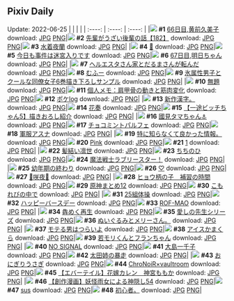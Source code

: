 ## Pixiv Daily
Update: 2022-06-25
|      |      |      |
| :----: | :----: | :----: |
|![](https://pixiv.microyu.workers.dev/c/240x480/img-master/img/2022/06/23/00/00/20/99234220_p0_master1200.jpg) **#1** [66日目,黄前久美子](https://www.pixiv.net/artworks/99234220) download: [JPG](https://pixiv.microyu.workers.dev/img-original/img/2022/06/23/00/00/20/99234220_p0.jpg) [PNG](https://pixiv.microyu.workers.dev/img-original/img/2022/06/23/00/00/20/99234220_p0.png)|![](https://pixiv.microyu.workers.dev/c/240x480/img-master/img/2022/06/24/19/00/09/99268668_p0_master1200.jpg) **#2** [先輩がうざい後輩の話【182】](https://www.pixiv.net/artworks/99268668) download: [JPG](https://pixiv.microyu.workers.dev/img-original/img/2022/06/24/19/00/09/99268668_p0.jpg) [PNG](https://pixiv.microyu.workers.dev/img-original/img/2022/06/24/19/00/09/99268668_p0.png)|![](https://pixiv.microyu.workers.dev/c/240x480/img-master/img/2022/06/23/00/00/05/99234148_p0_master1200.jpg) **#3** [水着夜蘭](https://www.pixiv.net/artworks/99234148) download: [JPG](https://pixiv.microyu.workers.dev/img-original/img/2022/06/23/00/00/05/99234148_p0.jpg) [PNG](https://pixiv.microyu.workers.dev/img-original/img/2022/06/23/00/00/05/99234148_p0.png)|
|![](https://pixiv.microyu.workers.dev/c/240x480/img-master/img/2022/06/23/00/07/44/99234560_p0_master1200.jpg) **#4** [🌟](https://www.pixiv.net/artworks/99234560) download: [JPG](https://pixiv.microyu.workers.dev/img-original/img/2022/06/23/00/07/44/99234560_p0.jpg) [PNG](https://pixiv.microyu.workers.dev/img-original/img/2022/06/23/00/07/44/99234560_p0.png)|![](https://pixiv.microyu.workers.dev/c/240x480/img-master/img/2022/06/24/07/30/00/99260204_p0_master1200.jpg) **#5** [今日も事件は迷宮入りです](https://www.pixiv.net/artworks/99260204) download: [JPG](https://pixiv.microyu.workers.dev/img-original/img/2022/06/24/07/30/00/99260204_p0.jpg) [PNG](https://pixiv.microyu.workers.dev/img-original/img/2022/06/24/07/30/00/99260204_p0.png)|![](https://pixiv.microyu.workers.dev/c/240x480/img-master/img/2022/06/24/00/00/15/99254703_p0_master1200.jpg) **#6** [67日目,明日ちゃん](https://www.pixiv.net/artworks/99254703) download: [JPG](https://pixiv.microyu.workers.dev/img-original/img/2022/06/24/00/00/15/99254703_p0.jpg) [PNG](https://pixiv.microyu.workers.dev/img-original/img/2022/06/24/00/00/15/99254703_p0.png)|
|![](https://pixiv.microyu.workers.dev/c/240x480/img-master/img/2022/06/23/11/32/53/99241888_p0_master1200.jpg) **#7** [ヘルエスタさん家とだるまさんが転んだ](https://www.pixiv.net/artworks/99241888) download: [JPG](https://pixiv.microyu.workers.dev/img-original/img/2022/06/23/11/32/53/99241888_p0.jpg) [PNG](https://pixiv.microyu.workers.dev/img-original/img/2022/06/23/11/32/53/99241888_p0.png)|![](https://pixiv.microyu.workers.dev/c/240x480/img-master/img/2022/06/23/00/25/00/99235058_p0_master1200.jpg) **#8** [むふー](https://www.pixiv.net/artworks/99235058) download: [JPG](https://pixiv.microyu.workers.dev/img-original/img/2022/06/23/00/25/00/99235058_p0.jpg) [PNG](https://pixiv.microyu.workers.dev/img-original/img/2022/06/23/00/25/00/99235058_p0.png)|![](https://pixiv.microyu.workers.dev/c/240x480/img-master/img/2022/06/23/00/00/36/99234281_p0_master1200.jpg) **#9** [氷属性男子とクールな同僚女子6巻描き下ろしサンプル](https://www.pixiv.net/artworks/99234281) download: [JPG](https://pixiv.microyu.workers.dev/img-original/img/2022/06/23/00/00/36/99234281_p0.jpg) [PNG](https://pixiv.microyu.workers.dev/img-original/img/2022/06/23/00/00/36/99234281_p0.png)|
|![](https://pixiv.microyu.workers.dev/c/240x480/img-master/img/2022/06/23/22/58/18/99252987_p0_master1200.jpg) **#10** [無題](https://www.pixiv.net/artworks/99252987) download: [JPG](https://pixiv.microyu.workers.dev/img-original/img/2022/06/23/22/58/18/99252987_p0.jpg) [PNG](https://pixiv.microyu.workers.dev/img-original/img/2022/06/23/22/58/18/99252987_p0.png)|![](https://pixiv.microyu.workers.dev/c/240x480/img-master/img/2022/06/23/09/00/02/99240459_p0_master1200.jpg) **#11** [個人メモ：肩甲骨の動きと筋肉変化](https://www.pixiv.net/artworks/99240459) download: [JPG](https://pixiv.microyu.workers.dev/img-original/img/2022/06/23/09/00/02/99240459_p0.jpg) [PNG](https://pixiv.microyu.workers.dev/img-original/img/2022/06/23/09/00/02/99240459_p0.png)|![](https://pixiv.microyu.workers.dev/c/240x480/img-master/img/2022/06/23/19/37/40/99248351_p0_master1200.jpg) **#12** [ポケlog](https://www.pixiv.net/artworks/99248351) download: [JPG](https://pixiv.microyu.workers.dev/img-original/img/2022/06/23/19/37/40/99248351_p0.jpg) [PNG](https://pixiv.microyu.workers.dev/img-original/img/2022/06/23/19/37/40/99248351_p0.png)|
|![](https://pixiv.microyu.workers.dev/c/240x480/img-master/img/2022/06/23/05/38/45/99238544_p0_master1200.jpg) **#13** [新作漢字。](https://www.pixiv.net/artworks/99238544) download: [JPG](https://pixiv.microyu.workers.dev/img-original/img/2022/06/23/05/38/45/99238544_p0.jpg) [PNG](https://pixiv.microyu.workers.dev/img-original/img/2022/06/23/05/38/45/99238544_p0.png)|![](https://pixiv.microyu.workers.dev/c/240x480/img-master/img/2022/06/23/22/45/28/99252664_p0_master1200.jpg) **#14** [花奏](https://www.pixiv.net/artworks/99252664) download: [JPG](https://pixiv.microyu.workers.dev/img-original/img/2022/06/23/22/45/28/99252664_p0.jpg) [PNG](https://pixiv.microyu.workers.dev/img-original/img/2022/06/23/22/45/28/99252664_p0.png)|![](https://pixiv.microyu.workers.dev/c/240x480/img-master/img/2022/06/23/16/18/29/99244964_p0_master1200.jpg) **#15** [【一途ビッチちゃん5】描きおろし紹介](https://www.pixiv.net/artworks/99244964) download: [JPG](https://pixiv.microyu.workers.dev/img-original/img/2022/06/23/16/18/29/99244964_p0.jpg) [PNG](https://pixiv.microyu.workers.dev/img-original/img/2022/06/23/16/18/29/99244964_p0.png)|
|![](https://pixiv.microyu.workers.dev/c/240x480/img-master/img/2022/06/24/18/06/52/99267638_p0_master1200.jpg) **#16** [國見タマちゃん⚓️](https://www.pixiv.net/artworks/99267638) download: [JPG](https://pixiv.microyu.workers.dev/img-original/img/2022/06/24/18/06/52/99267638_p0.jpg) [PNG](https://pixiv.microyu.workers.dev/img-original/img/2022/06/24/18/06/52/99267638_p0.png)|![](https://pixiv.microyu.workers.dev/c/240x480/img-master/img/2022/06/23/20/30/00/99249399_p0_master1200.jpg) **#17** [チョコミントパルフェ](https://www.pixiv.net/artworks/99249399) download: [JPG](https://pixiv.microyu.workers.dev/img-original/img/2022/06/23/20/30/00/99249399_p0.jpg) [PNG](https://pixiv.microyu.workers.dev/img-original/img/2022/06/23/20/30/00/99249399_p0.png)|![](https://pixiv.microyu.workers.dev/c/240x480/img-master/img/2022/06/23/00/00/12/99234189_p0_master1200.jpg) **#18** [軍服アスナ](https://www.pixiv.net/artworks/99234189) download: [JPG](https://pixiv.microyu.workers.dev/img-original/img/2022/06/23/00/00/12/99234189_p0.jpg) [PNG](https://pixiv.microyu.workers.dev/img-original/img/2022/06/23/00/00/12/99234189_p0.png)|
|![](https://pixiv.microyu.workers.dev/c/240x480/img-master/img/2022/06/23/05/00/00/99238478_p0_master1200.jpg) **#19** [特に知らなくて良かった情報。](https://www.pixiv.net/artworks/99238478) download: [JPG](https://pixiv.microyu.workers.dev/img-original/img/2022/06/23/05/00/00/99238478_p0.jpg) [PNG](https://pixiv.microyu.workers.dev/img-original/img/2022/06/23/05/00/00/99238478_p0.png)|![](https://pixiv.microyu.workers.dev/c/240x480/img-master/img/2022/06/23/00/42/38/99234152_p0_master1200.jpg) **#20** [Pink](https://www.pixiv.net/artworks/99234152) download: [JPG](https://pixiv.microyu.workers.dev/img-original/img/2022/06/23/00/42/38/99234152_p0.jpg) [PNG](https://pixiv.microyu.workers.dev/img-original/img/2022/06/23/00/42/38/99234152_p0.png)|![](https://pixiv.microyu.workers.dev/c/240x480/img-master/img/2022/06/24/03/22/58/99258342_p0_master1200.jpg) **#21** [1](https://www.pixiv.net/artworks/99258342) download: [JPG](https://pixiv.microyu.workers.dev/img-original/img/2022/06/24/03/22/58/99258342_p0.jpg) [PNG](https://pixiv.microyu.workers.dev/img-original/img/2022/06/24/03/22/58/99258342_p0.png)|
|![](https://pixiv.microyu.workers.dev/c/240x480/img-master/img/2022/06/23/00/15/07/99234789_p0_master1200.jpg) **#22** [髪結い凛世](https://www.pixiv.net/artworks/99234789) download: [JPG](https://pixiv.microyu.workers.dev/img-original/img/2022/06/23/00/15/07/99234789_p0.jpg) [PNG](https://pixiv.microyu.workers.dev/img-original/img/2022/06/23/00/15/07/99234789_p0.png)|![](https://pixiv.microyu.workers.dev/c/240x480/img-master/img/2022/06/23/08/03/42/99240000_p0_master1200.jpg) **#23** [ちちのひ](https://www.pixiv.net/artworks/99240000) download: [JPG](https://pixiv.microyu.workers.dev/img-original/img/2022/06/23/08/03/42/99240000_p0.jpg) [PNG](https://pixiv.microyu.workers.dev/img-original/img/2022/06/23/08/03/42/99240000_p0.png)|![](https://pixiv.microyu.workers.dev/c/240x480/img-master/img/2022/06/23/23/02/16/99253100_p0_master1200.jpg) **#24** [魔法戦士ラブリースター！](https://www.pixiv.net/artworks/99253100) download: [JPG](https://pixiv.microyu.workers.dev/img-original/img/2022/06/23/23/02/16/99253100_p0.jpg) [PNG](https://pixiv.microyu.workers.dev/img-original/img/2022/06/23/23/02/16/99253100_p0.png)|
|![](https://pixiv.microyu.workers.dev/c/240x480/img-master/img/2022/06/24/12/21/44/99263068_p0_master1200.jpg) **#25** [幼年期の終わり](https://www.pixiv.net/artworks/99263068) download: [JPG](https://pixiv.microyu.workers.dev/img-original/img/2022/06/24/12/21/44/99263068_p0.jpg) [PNG](https://pixiv.microyu.workers.dev/img-original/img/2022/06/24/12/21/44/99263068_p0.png)|![](https://pixiv.microyu.workers.dev/c/240x480/img-master/img/2022/06/23/00/00/12/99234185_p0_master1200.jpg) **#26** [♡](https://www.pixiv.net/artworks/99234185) download: [JPG](https://pixiv.microyu.workers.dev/img-original/img/2022/06/23/00/00/12/99234185_p0.jpg) [PNG](https://pixiv.microyu.workers.dev/img-original/img/2022/06/23/00/00/12/99234185_p0.png)|![](https://pixiv.microyu.workers.dev/c/240x480/img-master/img/2022/06/23/00/03/54/99234431_p0_master1200.jpg) **#27** [🦋咲夜🦋](https://www.pixiv.net/artworks/99234431) download: [JPG](https://pixiv.microyu.workers.dev/img-original/img/2022/06/23/00/03/54/99234431_p0.jpg) [PNG](https://pixiv.microyu.workers.dev/img-original/img/2022/06/23/00/03/54/99234431_p0.png)|
|![](https://pixiv.microyu.workers.dev/c/240x480/img-master/img/2022/06/23/00/00/40/99234297_p0_master1200.jpg) **#28** [ヒョウ柄の子＿補習の時間](https://www.pixiv.net/artworks/99234297) download: [JPG](https://pixiv.microyu.workers.dev/img-original/img/2022/06/23/00/00/40/99234297_p0.jpg) [PNG](https://pixiv.microyu.workers.dev/img-original/img/2022/06/23/00/00/40/99234297_p0.png)|![](https://pixiv.microyu.workers.dev/c/240x480/img-master/img/2022/06/23/00/35/10/99235332_p0_master1200.jpg) **#29** [原神まとめ12](https://www.pixiv.net/artworks/99235332) download: [JPG](https://pixiv.microyu.workers.dev/img-original/img/2022/06/23/00/35/10/99235332_p0.jpg) [PNG](https://pixiv.microyu.workers.dev/img-original/img/2022/06/23/00/35/10/99235332_p0.png)|![](https://pixiv.microyu.workers.dev/c/240x480/img-master/img/2022/06/23/00/00/08/99234163_p0_master1200.jpg) **#30** [こもれびの中で](https://www.pixiv.net/artworks/99234163) download: [JPG](https://pixiv.microyu.workers.dev/img-original/img/2022/06/23/00/00/08/99234163_p0.jpg) [PNG](https://pixiv.microyu.workers.dev/img-original/img/2022/06/23/00/00/08/99234163_p0.png)|
|![](https://pixiv.microyu.workers.dev/c/240x480/img-master/img/2022/06/23/18/21/26/99246878_p0_master1200.jpg) **#31** [25組体操](https://www.pixiv.net/artworks/99246878) download: [JPG](https://pixiv.microyu.workers.dev/img-original/img/2022/06/23/18/21/26/99246878_p0.jpg) [PNG](https://pixiv.microyu.workers.dev/img-original/img/2022/06/23/18/21/26/99246878_p0.png)|![](https://pixiv.microyu.workers.dev/c/240x480/img-master/img/2022/06/23/00/53/23/99235719_p0_master1200.jpg) **#32** [ハッピーバースデー](https://www.pixiv.net/artworks/99235719) download: [JPG](https://pixiv.microyu.workers.dev/img-original/img/2022/06/23/00/53/23/99235719_p0.jpg) [PNG](https://pixiv.microyu.workers.dev/img-original/img/2022/06/23/00/53/23/99235719_p0.png)|![](https://pixiv.microyu.workers.dev/c/240x480/img-master/img/2022/06/24/01/42/32/99257140_p0_master1200.jpg) **#33** [ROF-MAO](https://www.pixiv.net/artworks/99257140) download: [JPG](https://pixiv.microyu.workers.dev/img-original/img/2022/06/24/01/42/32/99257140_p0.jpg) [PNG](https://pixiv.microyu.workers.dev/img-original/img/2022/06/24/01/42/32/99257140_p0.png)|
|![](https://pixiv.microyu.workers.dev/c/240x480/img-master/img/2022/06/24/01/47/40/99257215_p0_master1200.jpg) **#34** [犇めく再生](https://www.pixiv.net/artworks/99257215) download: [JPG](https://pixiv.microyu.workers.dev/img-original/img/2022/06/24/01/47/40/99257215_p0.jpg) [PNG](https://pixiv.microyu.workers.dev/img-original/img/2022/06/24/01/47/40/99257215_p0.png)|![](https://pixiv.microyu.workers.dev/c/240x480/img-master/img/2022/06/24/00/12/42/99255244_p0_master1200.jpg) **#35** [愛しの先生シリーズ](https://www.pixiv.net/artworks/99255244) download: [JPG](https://pixiv.microyu.workers.dev/img-original/img/2022/06/24/00/12/42/99255244_p0.jpg) [PNG](https://pixiv.microyu.workers.dev/img-original/img/2022/06/24/00/12/42/99255244_p0.png)|![](https://pixiv.microyu.workers.dev/c/240x480/img-master/img/2022/06/23/16/45/25/99244550_p0_master1200.jpg) **#36** [ぬいぐるみとメリーさん。](https://www.pixiv.net/artworks/99244550) download: [JPG](https://pixiv.microyu.workers.dev/img-original/img/2022/06/23/16/45/25/99244550_p0.jpg) [PNG](https://pixiv.microyu.workers.dev/img-original/img/2022/06/23/16/45/25/99244550_p0.png)|
|![](https://pixiv.microyu.workers.dev/c/240x480/img-master/img/2022/06/23/00/15/23/99234802_p0_master1200.jpg) **#37** [モテる男はつらいよ](https://www.pixiv.net/artworks/99234802) download: [JPG](https://pixiv.microyu.workers.dev/img-original/img/2022/06/23/00/15/23/99234802_p0.jpg) [PNG](https://pixiv.microyu.workers.dev/img-original/img/2022/06/23/00/15/23/99234802_p0.png)|![](https://pixiv.microyu.workers.dev/c/240x480/img-master/img/2022/06/24/20/30/01/99270600_p0_master1200.jpg) **#38** [アイスかまくら](https://www.pixiv.net/artworks/99270600) download: [JPG](https://pixiv.microyu.workers.dev/img-original/img/2022/06/24/20/30/01/99270600_p0.jpg) [PNG](https://pixiv.microyu.workers.dev/img-original/img/2022/06/24/20/30/01/99270600_p0.png)|![](https://pixiv.microyu.workers.dev/c/240x480/img-master/img/2022/06/24/22/42/11/99274136_p0_master1200.jpg) **#39** [若モリくんとフランちゃん](https://www.pixiv.net/artworks/99274136) download: [JPG](https://pixiv.microyu.workers.dev/img-original/img/2022/06/24/22/42/11/99274136_p0.jpg) [PNG](https://pixiv.microyu.workers.dev/img-original/img/2022/06/24/22/42/11/99274136_p0.png)|
|![](https://pixiv.microyu.workers.dev/c/240x480/img-master/img/2022/06/23/14/15/45/99243689_p0_master1200.jpg) **#40** [NO SIGNAL](https://www.pixiv.net/artworks/99243689) download: [JPG](https://pixiv.microyu.workers.dev/img-original/img/2022/06/23/14/15/45/99243689_p0.jpg) [PNG](https://pixiv.microyu.workers.dev/img-original/img/2022/06/23/14/15/45/99243689_p0.png)|![](https://pixiv.microyu.workers.dev/c/240x480/img-master/img/2022/06/24/18/00/04/99267496_p0_master1200.jpg) **#41** [大島一千子](https://www.pixiv.net/artworks/99267496) download: [JPG](https://pixiv.microyu.workers.dev/img-original/img/2022/06/24/18/00/04/99267496_p0.jpg) [PNG](https://pixiv.microyu.workers.dev/img-original/img/2022/06/24/18/00/04/99267496_p0.png)|![](https://pixiv.microyu.workers.dev/c/240x480/img-master/img/2022/06/24/18/00/03/99267488_p0_master1200.jpg) **#42** [太田姉の暴走](https://www.pixiv.net/artworks/99267488) download: [JPG](https://pixiv.microyu.workers.dev/img-original/img/2022/06/24/18/00/03/99267488_p0.jpg) [PNG](https://pixiv.microyu.workers.dev/img-original/img/2022/06/24/18/00/03/99267488_p0.png)|
|![](https://pixiv.microyu.workers.dev/c/240x480/img-master/img/2022/06/23/17/54/36/99246384_p0_master1200.jpg) **#43** [おにぎりうさぎ](https://www.pixiv.net/artworks/99246384) download: [JPG](https://pixiv.microyu.workers.dev/img-original/img/2022/06/23/17/54/36/99246384_p0.jpg) [PNG](https://pixiv.microyu.workers.dev/img-original/img/2022/06/23/17/54/36/99246384_p0.png)|![](https://pixiv.microyu.workers.dev/c/240x480/img-master/img/2022/06/24/01/37/12/99257064_p0_master1200.jpg) **#44** [ChroNoiR×vaultroom](https://www.pixiv.net/artworks/99257064) download: [JPG](https://pixiv.microyu.workers.dev/img-original/img/2022/06/24/01/37/12/99257064_p0.jpg) [PNG](https://pixiv.microyu.workers.dev/img-original/img/2022/06/24/01/37/12/99257064_p0.png)|![](https://pixiv.microyu.workers.dev/c/240x480/img-master/img/2022/06/24/00/00/33/99254782_p0_master1200.jpg) **#45** [【エバーテイル】花嫁カレン＿神宮ももか](https://www.pixiv.net/artworks/99254782) download: [JPG](https://pixiv.microyu.workers.dev/img-original/img/2022/06/24/00/00/33/99254782_p0.jpg) [PNG](https://pixiv.microyu.workers.dev/img-original/img/2022/06/24/00/00/33/99254782_p0.png)|
|![](https://pixiv.microyu.workers.dev/c/240x480/img-master/img/2022/06/24/20/02/15/99269987_p0_master1200.jpg) **#46** [【創作漫画】妖怪雨女による神隠し54](https://www.pixiv.net/artworks/99269987) download: [JPG](https://pixiv.microyu.workers.dev/img-original/img/2022/06/24/20/02/15/99269987_p0.jpg) [PNG](https://pixiv.microyu.workers.dev/img-original/img/2022/06/24/20/02/15/99269987_p0.png)|![](https://pixiv.microyu.workers.dev/c/240x480/img-master/img/2022/06/23/21/16/26/99250418_p0_master1200.jpg) **#47** [sus](https://www.pixiv.net/artworks/99250418) download: [JPG](https://pixiv.microyu.workers.dev/img-original/img/2022/06/23/21/16/26/99250418_p0.jpg) [PNG](https://pixiv.microyu.workers.dev/img-original/img/2022/06/23/21/16/26/99250418_p0.png)|![](https://pixiv.microyu.workers.dev/c/240x480/img-master/img/2022/06/23/22/50/26/99252765_p0_master1200.jpg) **#48** [初心者。](https://www.pixiv.net/artworks/99252765) download: [JPG](https://pixiv.microyu.workers.dev/img-original/img/2022/06/23/22/50/26/99252765_p0.jpg) [PNG](https://pixiv.microyu.workers.dev/img-original/img/2022/06/23/22/50/26/99252765_p0.png)|
